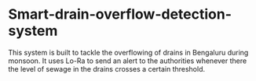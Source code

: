 # Smart-drain-overflow-detection-system
This system is built to tackle the overflowing of drains in Bengaluru during monsoon. It uses Lo-Ra to send an alert to the authorities whenever there the level of sewage in the drains crosses a certain threshold.

